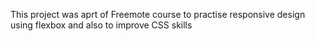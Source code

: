 This project was aprt of Freemote course to practise responsive design using flexbox and also to improve CSS skills
